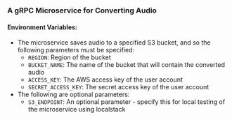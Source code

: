 ### A gRPC Microservice for Converting Audio

#### Environment Variables:
- The microservice saves audio to a specified S3 bucket, and so the following 
parameters must be specified:
    - `REGION`: Region of the bucket
    - `BUCKET_NAME`: The name of the bucket that will contain the converted audio
    - `ACCESS_KEY`: The AWS access key of the user account
    - `SECRET_ACCESS_KEY`: The secret access key of the user account
- The following are optional parameters:
    - `S3_ENDPOINT`: An optional parameter - specify this for local testing
    of the microservice using localstack
  